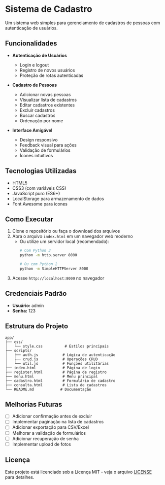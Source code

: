 # Sistema de Cadastro

Um sistema web simples para gerenciamento de cadastros de pessoas com autenticação de usuários.

## Funcionalidades

- **Autenticação de Usuários**
  - Login e logout
  - Registro de novos usuários
  - Proteção de rotas autenticadas

- **Cadastro de Pessoas**
  - Adicionar novas pessoas
  - Visualizar lista de cadastros
  - Editar cadastros existentes
  - Excluir cadastros
  - Buscar cadastros
  - Ordenação por nome

- **Interface Amigável**
  - Design responsivo
  - Feedback visual para ações
  - Validação de formulários
  - Ícones intuitivos

## Tecnologias Utilizadas

- HTML5
- CSS3 (com variáveis CSS)
- JavaScript puro (ES6+)
- LocalStorage para armazenamento de dados
- Font Awesome para ícones

## Como Executar

1. Clone o repositório ou faça o download dos arquivos
2. Abra o arquivo `index.html` em um navegador web moderno
   - Ou utilize um servidor local (recomendado):
     ```bash
     # Com Python 3
     python -m http.server 8000
     
     # Ou com Python 2
     python -m SimpleHTTPServer 8000
     ```
3. Acesse `http://localhost:8000` no navegador

## Credenciais Padrão

- **Usuário:** admin
- **Senha:** 123

## Estrutura do Projeto

```
app/
├── css/
│   └── style.css          # Estilos principais
├── scripts/
│   ├── auth.js           # Lógica de autenticação
│   ├── crud.js           # Operações CRUD
│   └── util.js           # Funções utilitárias
├── index.html            # Página de login
├── register.html         # Página de registro
├── menu.html             # Menu principal
├── cadastro.html         # Formulário de cadastro
├── consulta.html         # Lista de cadastros
└── README.md            # Documentação
```

## Melhorias Futuras

- [ ] Adicionar confirmação antes de excluir
- [ ] Implementar paginação na lista de cadastros
- [ ] Adicionar exportação para CSV/Excel
- [ ] Melhorar a validação de formulários
- [ ] Adicionar recuperação de senha
- [ ] Implementar upload de fotos

## Licença

Este projeto está licenciado sob a Licença MIT - veja o arquivo [LICENSE](LICENSE) para detalhes.
